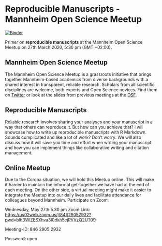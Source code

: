 # Reproducible Manuscripts - Mannheim Open Science Meetup

[![Binder](https://mybinder.org/badge_logo.svg)](https://mybinder.org/v2/gh/einGlasRotwein/MOSM_talk/master?filepath=00reproducible_manuscripts.Rmd&urlpath=rstudio)

Primer on **reproducible manuscripts** at the Mannheim Open Science Meetup on 27th March 2020, 5:30 pm (GMT +02:00).

## Mannheim Open Science Meetup
The Mannheim Open Science Meetup is a grassroots initiative that brings together Mannheim-based academics from diverse backgrounds with a shared interest in transparent, reliable research.
Scholars from all scientific disciplines are welcome, both experts and Open Science novices.
Find them on [Twitter](https://twitter.com/MAOpenScience) or look at the slides from previous meetings at the [OSF](https://osf.io/gzf9h/).

## Reproducible Manuscripts
Reliable research involves sharing your analyses and your manuscript in a way that others can reproduce it.
But how can you achieve that?
I will showcase how to write up reproducible manuscripts with R Markdown.
Sounds complicated and like a lot of work?
Don’t worry: We will also discuss how it will save you time and effort when writing your manuscript and how you can implement things like collaborative writing and citation management.

## Online Meetup
Due to the Corona situation, we will hold this Meetup online.
This will make it harder to maintain the informal get-together we have had at the end of each meeting.
On the other side, a virtual meeting might make it easier to integrate the Meetup into our daily lives and facilitate attendance for colleagues beyond Mannheim. 
Participate on Zoom:

Wednesday, May 27th
5.30 pm
Zoom Link: 
https://us02web.zoom.us/j/84629052932?pwd=blh3WlZESXhva3l0dkh5ejRVVzQ2UT09

Meeting-ID: 
846 2905 2932

Password: 
open
